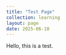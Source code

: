 ```yaml
---
title: "Test Page"
collection: learning
layout: page
date: 2025-06-10
---
```


Hello, this is a test.
